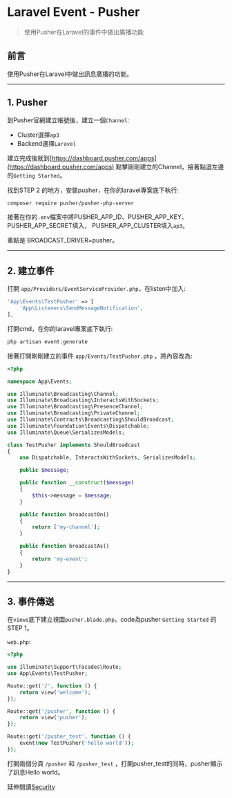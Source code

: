 # Laravel Event - Pusher


> 使用Pusher在Laravel的事件中做出廣播功能

<!--more-->

## 前言

使用Pusher在Laravel中做出訊息廣播的功能。

---

## 1. Pusher

到Pusher官網建立帳號後，建立一個`Channel`:

* Cluster選擇`ap3`
* Backend選擇`Laravel`

建立完成後就到[https://dashboard.pusher.com/apps](https://dashboard.pusher.com/apps) 點擊剛剛建立的Channel，接著點選左邊的`Getting Started`。

找到STEP 2 的地方，安裝pusher，在你的laravel專案底下執行:

```bash
composer require pusher/pusher-php-server
```

接著在你的`.env`檔案中將PUSHER_APP_ID、PUSHER_APP_KEY、PUSHER_APP_SECRET填入，
PUSHER_APP_CLUSTER填入`ap3`。

重點是 BROADCAST_DRIVER=pusher。

---

## 2. 建立事件

打開 `app/Providers/EventServiceProvider.php`，在listen中加入:

```php
'App\Events\TestPusher' => [
    'App\Listeners\SendMessageNotification',
],
```

打開cmd，在你的laravel專案底下執行:

```bash
php artisan event:generate
```

接著打開剛剛建立的事件 `app/Events/TestPusher.php` ，將內容改為:

```php
<?php

namespace App\Events;

use Illuminate\Broadcasting\Channel;
use Illuminate\Broadcasting\InteractsWithSockets;
use Illuminate\Broadcasting\PresenceChannel;
use Illuminate\Broadcasting\PrivateChannel;
use Illuminate\Contracts\Broadcasting\ShouldBroadcast;
use Illuminate\Foundation\Events\Dispatchable;
use Illuminate\Queue\SerializesModels;

class TestPusher implements ShouldBroadcast
{
    use Dispatchable, InteractsWithSockets, SerializesModels;

    public $message;

    public function __construct($message)
    {
        $this->message = $message;
    }

    public function broadcastOn()
    {
        return ['my-channel'];
    }

    public function broadcastAs()
    {
        return 'my-event';
    }
}
```

---

## 3. 事件傳送

在`views`底下建立視圖`pusher.blade.php`，code為pusher `Getting Started` 的STEP 1。

`web.php`:

```php
<?php

use Illuminate\Support\Facades\Route;
use App\Events\TestPusher;

Route::get('/', function () {
    return view('welcome');
});

Route::get('/pusher', function () {
    return view('pusher');
});

Route::get('/pusher_test', function () {
    event(new TestPusher('hello world'));
});
```

打開兩個分頁 `/pusher` 和 `/pusher_test` ，打開pusher_test的同時，pusher顯示了訊息Hello world。

延伸閱讀[Security](https://www.yiiframework.com/doc/guide/2.0/en/security-overview)

